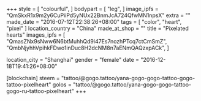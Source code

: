 +++
style = [
  "colourful",
]
bodypart = [
  "leg",
]
image_ipfs = "QmSkxR1x9m2y6CuPiiPd5yNUx22BnmJcA724QfwMN1npsX"
extra = ""
made_date = "2016-07-12T22:38:26+08:00"
tags = [
  "color",
  "heart", "pixel"
]
location_country = "China"
made_at_shop = ""
title = "Pixelated hearts"
images_ipfs = [  
  "QmasZNx9sNww6N6btMuhhQd9i47Es7nozhPTcq7ctCmSmZ",
  "QmbNjyhhVpihkFDwo1inDuc8H2dcNM8n7aENmQAQzxpACk",
]

location_city = "Shanghai"
gender = "female"
date = "2016-12-18T19:41:26+08:00"

[blockchain]
steem = "tattoo/@gogo.tattoo/yana-gogo-gogo-tattoo-gogo-tattoo-pixelheart"
golos = "tattoo/@gogo.tattoo/yana-gogo-gogo-tattoo-gogo-ru-tattoo-pixelheart"
+++
